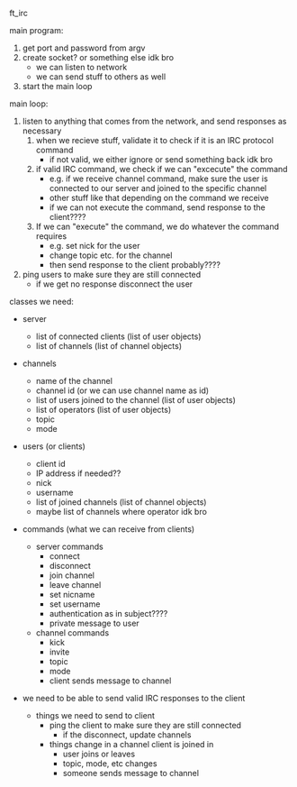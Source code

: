 ft_irc

main program:
1. get port and password from argv
2. create socket? or something else idk bro
	- we can listen to network
	- we can send stuff to others as well
3. start the main loop

main loop:
1. listen to anything that comes from the network, and send responses as necessary
	1. when we recieve stuff, validate it to check if it is an IRC protocol command
		- if not valid, we either ignore or send something back idk bro
	2. if valid IRC command, we check if we can "excecute" the command
		- e.g. if we receive channel command, make sure the user is connected to our 
			server and joined to the specific channel
		- other stuff like that depending on the command we receive
		- if we can not execute the command, send response to the client????
	3. If we can "execute" the command, we do whatever the command requires
		- e.g. set nick for the user
		- change topic etc. for the channel
		- then send response to the client probably????
2. ping users to make sure they are still connected
   - if we get no response disconnect the user

classes we need:
- server
	- list of connected clients (list of user objects)
	- list of channels (list of channel objects)

- channels
	- name of the channel
	- channel id (or we can use channel name as id)
	- list of users joined to the channel (list of user objects)
	- list of operators	(list of user objects)
	- topic
	- mode

- users (or clients)
	- client id
	- IP address if needed??
	- nick
	- username
	- list of joined channels (list of channel objects)
	- maybe list of channels where operator idk bro

- commands (what we can receive from clients)
	- server commands
		- connect
		- disconnect
		- join channel
		- leave channel
		- set nicname
		- set username
		- authentication as in subject????
		- private message to user
	- channel commands
		- kick
		- invite
		- topic
		- mode
		- client sends message to channel

- we need to be able to send valid IRC responses to the client
	- things we need to send to client
		- ping the client to make sure they are still connected
			- if the disconnect, update channels
		- things change in a channel client is joined in
			- user joins or leaves
			- topic, mode, etc changes
			- someone sends message to channel


